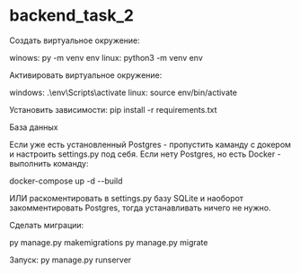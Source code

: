 # backend_task_2
Создать виртуальное окружение:

winows:
py -m venv env
linux:
python3 -m venv env

Активировать виртуальное окружение:

windows:
.\env\Scripts\activate
linux:
source env/bin/activate

Установить зависимости:
pip install -r requirements.txt

База данных

Если уже есть установленный Postgres - пропустить каманду с докером и настроить settings.py под себя.
Если нету Postgres, но есть Docker - выполнить команду:

docker-compose up -d --build

ИЛИ раскоментировать в settings.py базу SQLite и наоборот закомментировать Postgres, тогда устанавливать ничего не нужно.

Сделать миграции:

py manage.py makemigrations
py manage.py migrate

Запуск:
py manage.py runserver